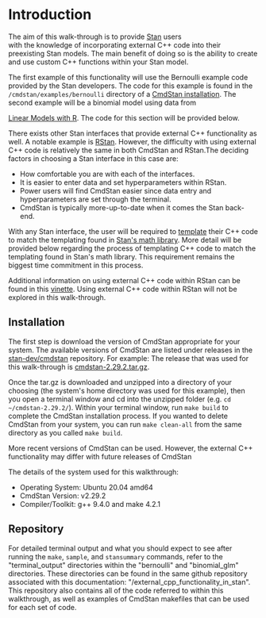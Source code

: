 # Introduction

The aim of this walk-through is to provide [Stan](https://mc-stan.org/) users  
with the knowledge of incorporating external C++ code into their preexisting Stan models. 
The main benefit of doing so is the ability to create and use custom C++ functions 
within your Stan model. 

The first example of this functionality will use the Bernoulli example code provided 
by the Stan developers. The code for this example is found in the 
`/cmdstan/examples/bernoulli` directory of a 
[CmdStan installation](https://github.com/stan-dev/cmdstan/tree/develop/examples/bernoulli). 
The second example will be a binomial model using data from 

[Linear Models with R](https://julianfaraway.github.io/faraway/LMR/). 
The code for this section will be provided below. 

There exists other Stan interfaces that provide external C++ functionality as well. 
A notable example is [RStan](http://mc-stan.org/rstan/). However, the 
difficulty with using external C++ code is relatively the same in both CmdStan 
and RStan.The deciding factors in choosing a Stan interface in this case are: 

- How comfortable you are with each of the interfaces.
- It is easier to enter data and set hyperparameters within RStan. 
- Power users will find CmdStan easier since data entry and hyperparameters are set through the terminal. 
- CmdStan is typically more-up-to-date when it comes the Stan back-end. 

With any Stan interface, the user will be required to [template](https://cplusplus.com/doc/oldtutorial/templates/)
their C++ code to match the templating found in [Stan's math library](https://mc-stan.org/math/). 
More detail will be provided below regarding the process of templating C++ code
to match the templating found in Stan's math library. This requirement remains the 
biggest time commitment in this process. 

Additional information on using external C++ code within RStan can be found in this 
[vinette](https://mc-stan.org/rstan/articles/external.html). Using 
external C++ code within RStan will not be explored in this walk-through. 

## Installation

The first step is download the version of CmdStan appropriate for your system. 
The available versions of CmdStan are listed under releases in the 
[stan-dev/cmdstan](https://github.com/stan-dev/cmdstan/releases) 
repository. For example: The release that was used for this walk-through is 
[cmdstan-2.29.2.tar.gz](https://github.com/stan-dev/cmdstan/releases/download/v2.29.2/cmdstan-2.29.2.tar.gz). 

Once the tar.gz is downloaded and unzipped into a directory of your choosing 
(the system's home directory was used for this example), then you open a terminal 
window and cd into the unzipped folder (e.g. `cd ~/cmdstan-2.29.2/`). Within your 
terminal window, run `make build` to complete the CmdStan installation process. 
If you wanted to delete CmdStan from your system, you can run `make clean-all` 
from the same directory as you called `make build`. 

More recent versions of CmdStan can be used. However, the external C++ 
functionality may differ with future releases of CmdStan 

The details of the system used for this walkthrough: 

- Operating System: Ubuntu 20.04 amd64
- CmdStan Version: v2.29.2
- Compiler/Toolkit: g++ 9.4.0 and make 4.2.1

## Repository

For detailed terminal output and what you should expect to see after running the 
`make`, `sample`, and `stansummary` commands, refer to the "terminal_output" 
directories within the "bernoulli" and "binomial_glm" directories. These directories 
can be found in the same github repository associated with this documentation: 
"/external_cpp_functionality_in_stan". This repository also contains all of the 
code referred to within this walkthrough, as well as examples of CmdStan 
makefiles that can be used for each set of code. 
